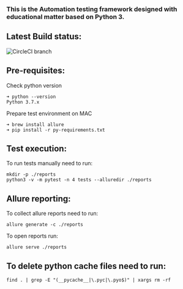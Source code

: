 ### This is the Automation testing framework designed with educational matter based on Python 3.

## Latest Build status:

![CircleCI branch](https://img.shields.io/circleci/project/github/AlexDovgalenko/AQA_Python/master.svg?style=plastic)


## Pre-requisites:

Check python version
```
➜ python --version
Python 3.7.x
```

Prepare test environment on MAC
```
➜ brew install allure
➜ pip install -r py-requirements.txt
```


## Test execution:

To run tests manually need to run:
```
mkdir -p ./reports
python3 -v -m pytest -n 4 tests --alluredir ./reports
```

## Allure reporting:

To collect allure reports need to run: 
```
allure generate -c ./reports
```

To open reports run:
```
allure serve ./reports
```

## To delete python cache files need to run:
``` 
find . | grep -E "(__pycache__|\.pyc|\.pyo$)" | xargs rm -rf
```
